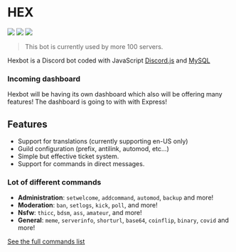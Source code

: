 # HEX

[![](https://img.shields.io/discord/565048515357835264.svg?logo=discord&colorB=7289DA)](https://discord.gg/p8mSapU)
[![](https://discordbots.org/api/widget/status/755859271006158888.svg)](https://top.gg/bot/755859271006158888)
[![](https://img.shields.io/badge/discord.js-v12.0.0--dev-blue.svg?logo=npm)](https://github.com/discordjs)

> This bot is currently used by more 100 servers.

Hexbot is a Discord bot coded with JavaScript [Discord.js](https://discord.js.org) and [MySQL](https://www.mysql.com/)


### Incoming dashboard

Hexbot will be having its own dashboard which also will be offering many features! The dashboard is going to with with Express!


## Features

* Support for translations (currently supporting en-US only)
* Guild configuration (prefix, antilink, automod, etc...)
* Simple but effective ticket system.
* Support for commands in direct messages.


### Lot of different commands

* **Administration**: `setwelcome`, `addcommand`, `automod`, `backup` and more! 
* **Moderation**: `ban`, `setlogs`, `kick`, `poll`, and more! 
* **Nsfw**: `thicc`, `bdsm`, `ass`, `amateur`, and more! 
* **General**: `meme`, `serverinfo`, `shorturl`, `base64`, `coinflip`, `binary`, `covid` and more! 

[See the full commands list](https://app.gitbook.com/@hex-6/s/hexbot/)

